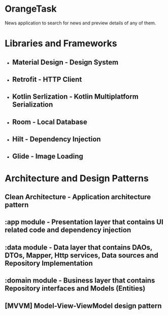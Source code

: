 # OrangeTask
News application to search for news and preview details of any of them.

# Libraries and Frameworks
- ## Material Design - Design System
- ## Retrofit - HTTP Client
- ## Kotlin Serlization - Kotlin Multiplatform Serialization
- ## Room - Local Database
- ## Hilt - Dependency Injection
- ## Glide - Image Loading

# Architecture and Design Patterns
## Clean Architecture - Application architecture pattern
## :app module - Presentation layer that contains UI related code and dependency injection
## :data module - Data layer that contains DAOs, DTOs, Mapper, Http services, Data sources and Repository Implementation
## :domain module - Business layer that contains Repository interfaces and Models (Entities)
## [MVVM] Model-View-ViewModel design pattern

